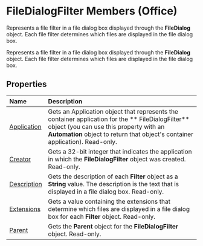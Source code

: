 
# FileDialogFilter Members (Office)
Represents a file filter in a file dialog box displayed through the  **FileDialog** object. Each file filter determines which files are displayed in the file dialog box.

Represents a file filter in a file dialog box displayed through the  **FileDialog** object. Each file filter determines which files are displayed in the file dialog box.


## Properties



|**Name**|**Description**|
|:-----|:-----|
|[Application](279e26e3-0dbe-1fd2-3014-6dda0f9fb96d.md)|Gets an Application object that represents the container application for the ** FileDialogFilter** object (you can use this property with an **Automation** object to return that object's container application). Read-only.|
|[Creator](6e629add-d643-8e17-6fe2-cd3b24ddee6d.md)|Gets a 32-bit integer that indicates the application in which the  **FileDialogFilter** object was created. Read-only.|
|[Description](ae3c17d7-62e7-21f5-b543-ee498b7f4d23.md)|Gets the description of each  **Filter** object as a **String** value. The description is the text that is displayed in a file dialog box. Read-only.|
|[Extensions](ee80ebef-8214-8cef-9676-e6293e5d2a3f.md)|Gets a value containing the extensions that determine which files are displayed in a file dialog box for each  **Filter** object. Read-only.|
|[Parent](ad6cbf1a-d7f9-958c-4da4-cbe0c12ff5d1.md)|Gets the  **Parent** object for the **FileDialogFilter** object. Read-only.|
